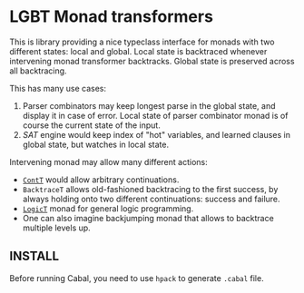 # LGBT Monad transformers

This is library providing a nice typeclass interface for monads
with two different states: local and global.
Local state is backtraced whenever intervening monad transformer backtracks.
Global state is preserved across all backtracing.

This has many use cases:

1. Parser combinators may keep longest parse in the global state, and display it in case of error. Local state of parser combinator monad is of course the current state of the input.
2. _SAT_ engine would keep index of "hot" variables, and learned clauses in global state, but watches in local state. 

Intervening monad may allow many different actions:

* [`ContT`](https://hackage.haskell.org/package/mtl/docs/Control-Monad-Cont.html) would allow arbitrary continuations.
* `BacktraceT` allows old-fashioned backtracing to the first success, by always holding onto two different continuations: success and failure.
* [`LogicT`](http://okmij.org/ftp/papers/LogicT.pdf) monad for general logic programming.
* One can also imagine backjumping monad that allows to backtrace multiple levels up.

## INSTALL

Before running Cabal, you need to use `hpack` to generate `.cabal` file.

